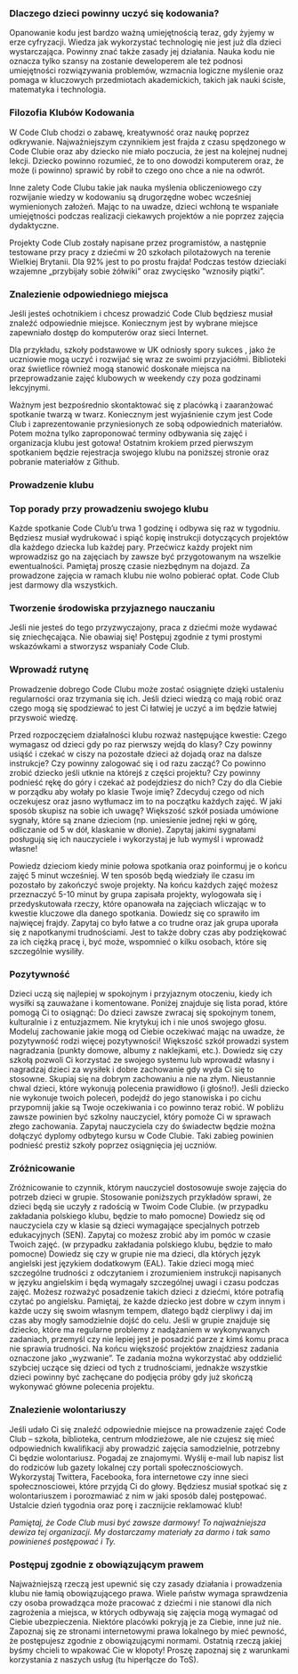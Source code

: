 ### Dlaczego dzieci powinny uczyć się kodowania? 
Opanowanie kodu jest bardzo ważną umiejętnością teraz, gdy żyjemy w erze cyfryzacji. Wiedza jak wykorzystać technologię nie jest już dla dzieci wystarczająca. Powinny znać także zasady jej działania. Nauka kodu nie oznacza tylko szansy na zostanie deweloperem ale też podnosi umiejętności rozwiązywania problemów, wzmacnia logiczne myślenie oraz pomaga w kluczowych przedmiotach akademickich, takich jak nauki ścisłe, matematyka i technologia. 

### Filozofia Klubów Kodowania

W Code Club chodzi o zabawę, kreatywność oraz naukę poprzez odkrywanie. Najważniejszym czynnikiem jest frajda z czasu spędzonego w Code Clubie oraz aby dziecko nie miało poczucia, że jest na kolejnej nudnej lekcji. Dziecko powinno rozumieć, że to ono dowodzi komputerem oraz, że może (i powinno) sprawić by robił to czego ono chce a nie na odwrót. 

Inne zalety Code Clubu takie jak nauka myślenia obliczeniowego czy rozwijanie wiedzy w kodowaniu są drugorzędne wobec wcześniej wymienionych założeń. Mając to na uwadze, dzieci wchłoną te wspaniałe umiejętności podczas realizacji ciekawych projektów a nie poprzez zajęcia dydaktyczne. 

Projekty Code Club zostały napisane przez programistów, a następnie testowane przy pracy z dziećmi w 20 szkołach pilotażowych na terenie Wielkiej Brytanii. Dla 92% jest to po prostu frajda! Podczas testów dzieciaki wzajemne „przybijały sobie żółwiki” oraz zwycięsko “wznosiły piątki”. 

### Znalezienie odpowiedniego miejsca

Jeśli jesteś ochotnikiem i chcesz prowadzić Code Club będziesz musiał znaleźć odpowiednie miejsce. Koniecznym jest by wybrane miejsce zapewniało dostęp do komputerów oraz sieci Internet. 

Dla przykładu, szkoły podstawowe w UK odniosły spory sukces , jako że uczniowie mogą uczyć i rozwijać się wraz ze swoimi przyjaciółmi. Biblioteki oraz świetlice również mogą stanowić doskonałe miejsca na przeprowadzanie zajęć klubowych w weekendy czy poza godzinami lekcyjnymi. 

Ważnym jest bezpośrednio skontaktować się z placówką i zaaranżować spotkanie twarzą w twarz. Koniecznym jest wyjaśnienie czym jest Code Club i zaprezentowanie przyniesionych ze sobą odpowiednich materiałów. Potem można tylko zaproponować terminy odbywania się zajęć i organizacja klubu jest gotowa! Ostatnim krokiem przed pierwszym spotkaniem będzie rejestracja swojego klubu na poniższej stronie oraz pobranie materiałów z Github.
 
### Prowadzenie klubu 

### Top porady przy prowadzeniu swojego klubu
Każde spotkanie Code Club’u trwa 1 godzinę i odbywa się raz w tygodniu. 
Będziesz musiał wydrukować i spiąć kopię instrukcji dotyczących projektów dla każdego dziecka lub każdej pary. 
Przećwicz każdy projekt nim wprowadzisz go na zajęciach by zawsze być przygotowanym na wszelkie ewentualności. 
Pamiętaj proszę czasie niezbędnym na dojazd. 
Za prowadzone zajęcia w ramach klubu nie wolno pobierać opłat. Code Club jest darmowy dla wszystkich. 

### Tworzenie środowiska przyjaznego nauczaniu
Jeśli nie jesteś do tego przyzwyczajony, praca z dziećmi może wydawać się zniechęcająca. Nie obawiaj się! Postępuj zgodnie z tymi prostymi wskazówkami a stworzysz wspaniały Code Club. 

### Wprowadź rutynę
Prowadzenie dobrego Code Clubu może zostać osiągnięte dzięki ustaleniu regularności oraz trzymania się ich. Jeśli dzieci wiedzą co mają robić oraz czego mogą się spodziewać to jest Ci łatwiej je uczyć a im będzie łatwiej przyswoić wiedzę.

Przed rozpoczęciem działalności klubu rozważ następujące kwestie: 
Czego wymagasz od dzieci gdy po raz pierwszy wejdą do klasy? 
Czy powinny usiąść i czekać w ciszy na pozostałe dzieci aż dojadą oraz na dalsze instrukcje? Czy powinny zalogować się i od razu zacząć? 
Co powinno zrobić dziecko jeśli utknie na którejś z części projektu? 
Czy powinny podnieść rękę do góry i czekać aż podejdziesz do nich?
Czy do dla Ciebie w porządku aby wołały po klasie Twoje imię? 
Zdecyduj czego od nich oczekujesz oraz jasno wytłumacz im to na początku każdych zajęć. 
W jaki sposób skupisz na sobie ich uwagę? 
Większość szkół posiada umówione sygnały, które są znane dzieciom (np. uniesienie jednej ręki w górę, odliczanie od 5 w dół, klaskanie w dłonie). Zapytaj jakimi sygnałami posługują się ich nauczyciele i wykorzystaj je lub wymyśl i wprowadź własne! 

Powiedz dzieciom kiedy minie połowa spotkania oraz poinformuj je o końcu zajęć 5 minut wcześniej. W ten sposób będą wiedziały ile czasu im pozostało by zakończyć swoje projekty.
Na końcu każdych zajęć możesz przeznaczyć 5-10 minut by grupa zapisała projekty, wylogowała się i przedyskutowała rzeczy, które opanowała na zajęciach wliczając w to kwestie kluczowe dla danego spotkania. Dowiedz się co sprawiło im najwięcej frajdy. Zapytaj co było łatwe a co trudne oraz jak grupa uporała się z napotkanymi trudnościami. Jest to także dobry czas aby podziękować za ich ciężką pracę i, być może, wspomnieć o kilku osobach, które się szczególnie wysiliły.

### Pozytywność
Dzieci uczą się najlepiej w spokojnym i przyjaznym otoczeniu, kiedy ich wysiłki są zauważane i komentowane. Poniżej znajduje się lista porad, które pomogą Ci to osiągnąć: 
Do dzieci zawsze zwracaj się spokojnym tonem, kulturalnie i z entuzjazmem. 
Nie krytykuj ich i nie unoś swojego głosu.
Modeluj zachowanie jakie mogą od Ciebie oczekiwać mając na uwadze, że pozytywność rodzi więcej pozytywności! 
Większość szkół prowadzi system nagradzania (punkty domowe, albumy z naklejkami, etc.). Dowiedz się czy szkołą pozwoli Ci korzystać ze swojego systemu lub wprowadź własny i nagradzaj dzieci za wysiłek i dobre zachowanie gdy wyda Ci się to stosowne. 
Skupiaj się na dobrym zachowaniu a nie na złym. Nieustannie chwal dzieci, które wykonują polecenia prawidłowo (i głośno!). Jeśli dziecko nie wykonuje twoich poleceń, podejdź do jego stanowiska i po cichu przypomnij jakie są Twoje oczekiwania i co powinno teraz robić. W pobliżu zawsze powinien być szkolny nauczyciel, który pomoże Ci w sprawach złego zachowania. 
Zapytaj nauczyciela czy do świadectw będzie można dołączyć dyplomy odbytego kursu w Code Clubie. Taki zabieg powinien podnieść prestiż szkoły poprzez osiągnięcia jej uczniów. 

### Zróżnicowanie
Zróżnicowanie to czynnik, którym nauczyciel dostosowuje swoje zajęcia do potrzeb dzieci w grupie. Stosowanie poniższych przykładów sprawi, że dzieci będą sie uczyły z radością w Twoim Code Clubie. 
(w przypadku zakładania polskiego klubu, będzie to mało pomocne) Dowiedz się od nauczyciela czy w klasie są dzieci wymagające specjalnych potrzeb edukacyjnych (SEN). Zapytaj co możesz zrobić aby im pomóc w czasie Twoich zajęć. 
(w przypadku zakładania polskiego klubu, będzie to mało pomocne) Dowiedz się czy w grupie nie ma dzieci, dla których język angielski jest językiem dodatkowym (EAL). Takie dzieci mogą mieć szczególne trudności z odczytaniem i zrozumieniem instrukcji napisanych w języku angielskim i będą wymagały szczególnej uwagi i czasu podczas zajęć. Możesz rozważyć posadzenie takich dzieci z dziećmi, które potrafią czytać po angielsku. 
Pamiętaj, że każde dziecko jest dobre w czym innym i każde uczy się swoim własnym tempem, dlatego bądź cierpliwy i daj im czas aby mogły samodzielnie dojść do celu. 
Jeśli w grupie znajduje się dziecko, które ma regularne problemy z nadążaniem w wykonywanych zadaniach, przemyśl czy nie lepiej jest je posadzić parze z kimś komu praca nie sprawia trudności. 
Na końcu większość projektów znajdziesz zadania oznaczone jako „wyzwanie”. Te zadania można wykorzystać aby oddzielić szybciej uczące się dzieci od tych z trudnościami, jednakże wszystkie dzieci powinny być zachęcane do podjęcia próby gdy już skończą wykonywać główne polecenia projektu.
 
### Znalezienie wolontariuszy 
Jeśli udało Ci się znaleźć odpowiednie miejsce na prowadzenie zajęć Code Club – szkoła, biblioteka, centrum młodzieżowe, ale nie czujesz się mieć odpowiednich kwalifikacji aby prowadzić zajęcia samodzielnie, potrzebny Ci będzie wolontariusz. 
Pogadaj ze znajomymi. Wyślij e-mail lub napisz list do rodziców lub gazety lokalnej czy portali społecznościowych. Wykorzystaj Twittera, Facebooka, fora internetowe czy inne sieci społecznosciowei, które przyjdą Ci do głowy. 
Będziesz musiał spotkać się z wolontariuszem i porozmawiać z nim w jaki sposób dalej postępować. Ustalcie dzień tygodnia oraz porę i zacznijcie reklamować klub! 

*Pamiętaj, że Code Club musi być zawsze darmowy! To najważniejsza dewiza tej organizacji. My dostarczamy materiały za darmo i tak samo powinieneś postępować i Ty.*

### Postępuj zgodnie z obowiązującym prawem
Najważniejszą rzeczą jest upewnić się czy zasady działania i prowadzenia klubu nie łamią obowiązującego prawa. Wiele państw wymaga sprawdzenia czy osoba prowadząca może pracować z dziećmi i nie stanowi dla nich zagrożenia a miejsca, w których odbywają się zajęcia mogą wymagać od Ciebie ubezpieczenia. Niektóre placówki pokryją je za Ciebie, inne już nie. Zapoznaj się ze stronami internetowymi prawa lokalnego by mieć pewność, że postępujesz zgodnie z obowiązującymi normami. Ostatnią rzeczą jakiej byśmy chcieli to wpakować Cie w kłopoty! Proszę zapoznaj się z warunkami korzystania z naszych usług (tu hiperłącze do ToS). 

